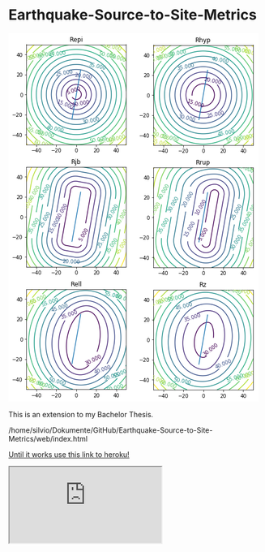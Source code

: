 # Earthquake-Source-to-Site-Metrics
![eqd](/img/DistComparison.png)


This is an extension to my Bachelor Thesis.

/home/silvio/Dokumente/GitHub/Earthquake-Source-to-Site-Metrics/web/index.html

<a href="https://earthquake-distances.herokuapp.com">Until it works use this link to heroku!</a>
 <iframe src="https://earthquake-distances.herokuapp.com/"></iframe>
